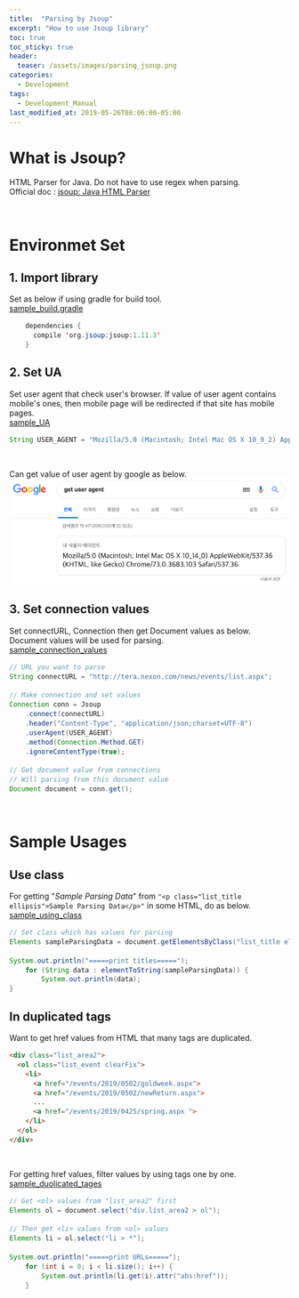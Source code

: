 ```yaml
---
title:  "Parsing by Jsoup"
excerpt: "How to use Jsoup library"
toc: true
toc_sticky: true
header:
  teaser: /assets/images/parsing_jsoup.png
categories:
  - Development
tags:
  - Development_Manual
last_modified_at: 2019-05-26T08:06:00-05:00
---
```

# What is Jsoup?

HTML Parser for Java. Do not have to use regex when parsing.  
Official doc : [jsoup: Java HTML Parser
](https://jsoup.org/)

<br>

# Environmet Set

## 1. Import library
Set as below if using gradle for build tool.  
[sample_build.gradle](https://github.com/donggyuu/spring-basic/blob/master/crawling-jsoup/build.gradle#L29)

```java
    dependencies {
      compile 'org.jsoup:jsoup:1.11.3'
    }
```


## 2. Set UA
Set user agent that check user's browser. If value of user agent contains mobile's ones, then mobile page will be redirected if that site has mobile pages.  
[sample_UA](https://github.com/donggyuu/spring-basic/blob/master/crawling-jsoup/src/main/java/donggyu/lee/CrawlingMain.java#L17)
```java
String USER_AGENT = "Mozilla/5.0 (Macintosh; Intel Mac OS X 10_9_2) AppleWebKit/537.36 (KHTML, like Gecko) Chrome/33.0.1750.152 Safari/537.36";
```
<br>

Can get value of user agent by google as below.
![when-we-sould-retry-in-rest-template_RestException](/assets/images/parsing-by-jsoup.png)



## 3. Set connection values

Set connectURL, Connection then get Document values as below. Document values will be used for parsing.  
[sample_connection_values](https://github.com/donggyuu/spring-basic/blob/master/crawling-jsoup/src/main/java/donggyu/lee/CrawlingMain.java#L21)
```java
// URL you want to parse
String connectURL = "http://tera.nexon.com/news/events/list.aspx";

// Make connection and set values
Connection conn = Jsoup
    .connect(connectURL)
    .header("Content-Type", "application/json;charset=UTF-8")
    .userAgent(USER_AGENT)
    .method(Connection.Method.GET)
    .ignoreContentType(true);

// Get document value from connections
// Will parsing from this document value
Document document = conn.get();
```
<br>

# Sample Usages

## Use class

For getting "*Sample Parsing Data*" from `"<p class="list_title ellipsis">Sample Parsing Data</p>"` in some HTML, do as below.  
[sample_using_class](https://github.com/donggyuu/spring-basic/blob/master/crawling-jsoup/src/main/java/donggyu/lee/CrawlingMain.java#L41)
```java
// Set class which has values for parsing
Elements sampleParsingData = document.getElementsByClass("list_title ellipsis");

System.out.println("=====print titles=====");
    for (String data : elementToString(sampleParsingData)) {
        System.out.println(data);
}
```


## In duplicated tags

Want to get href values from HTML that many tags are duplicated.
```html
<div class="list_area2">
  <ol class="list_event clearFix">
    <li>
      <a href="/events/2019/0502/goldweek.aspx">
      <a href="/events/2019/0502/newReturn.aspx">
      ...
      <a href="/events/2019/0425/spring.aspx ">
    </li>
  </ol>
</div>
```
<br>

For getting href values, filter values by using tags one by one.  
[sample_duolicated_tages](https://github.com/donggyuu/spring-basic/blob/master/crawling-jsoup/src/main/java/donggyu/lee/CrawlingMain.java#L54)
```java
// Get <ol> values from "list_area2" first
Elements ol = document.select("div.list_area2 > ol");

// Then get <li> values from <ol> values 
Elements li = ol.select("li > *");

System.out.println("=====print URLs=====");
    for (int i = 0; i < li.size(); i++) {
        System.out.println(li.get(i).attr("abs:href"));
    }
```